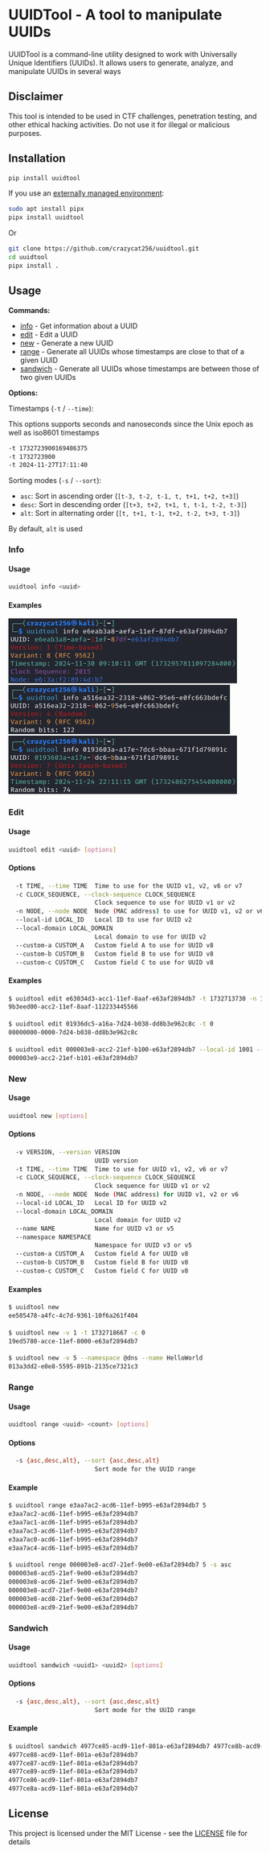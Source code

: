 # UUIDTool - A tool to manipulate UUIDs

UUIDTool is a command-line utility designed to work with Universally Unique Identifiers (UUIDs). It allows users to generate, analyze, and manipulate UUIDs in several ways

## Disclaimer

This tool is intended to be used in CTF challenges, penetration testing, and other ethical hacking activities. Do not use it for illegal or malicious purposes.

## Installation

```bash
pip install uuidtool
```

If you use an [externally managed environment](https://packaging.python.org/en/latest/specifications/externally-managed-environments/):

```bash
sudo apt install pipx
pipx install uuidtool
```

Or

```bash
git clone https://github.com/crazycat256/uuidtool.git
cd uuidtool
pipx install .
```

## Usage

**Commands:**

- [info](#info) - Get information about a UUID
- [edit](#edit) - Edit a UUID
- [new](#new) - Generate a new UUID
- [range](#range) - Generate all UUIDs whose timestamps are close to that of a given UUID
- [sandwich](#sandwich) - Generate all UUIDs whose timestamps are between those of two given UUIDs

**Options:**

Timestamps (`-t` / `--time`):

This options supports seconds and nanoseconds since the Unix epoch as well as iso8601 timestamps

```bash
-t 1732723900169486375
-t 1732723900
-t 2024-11-27T17:11:40
```

Sorting modes (`-s` / `--sort`):

- `asc`: Sort in ascending order (`[t-3, t-2, t-1, t, t+1, t+2, t+3]`)
- `desc`: Sort in descending order (`[t+3, t+2, t+1, t, t-1, t-2, t-3]`)
- `alt`: Sort in alternating order (`[t, t+1, t-1, t+2, t-2, t+3, t-3]`)

By default, `alt` is used

### Info

#### Usage

```bash
uuidtool info <uuid>
```

#### Examples

![Command output with a UUIDv1](doc/info_uuid1.png)
![Command output with a UUIDv4](doc/info_uuid4.png)
![Command output with a UUIDv6](doc/info_uuid6.png)

### Edit

#### Usage

```bash
uuidtool edit <uuid> [options]
```

#### Options

```bash
  -t TIME, --time TIME  Time to use for the UUID v1, v2, v6 or v7
  -c CLOCK_SEQUENCE, --clock-sequence CLOCK_SEQUENCE
                        Clock sequence to use for UUID v1 or v2
  -n NODE, --node NODE  Node (MAC address) to use for UUID v1, v2 or v6
  --local-id LOCAL_ID   Local ID to use for UUID v2
  --local-domain LOCAL_DOMAIN
                        Local domain to use for UUID v2
  --custom-a CUSTOM_A   Custom field A to use for UUID v8
  --custom-b CUSTOM_B   Custom field B to use for UUID v8
  --custom-c CUSTOM_C   Custom field C to use for UUID v8
```

#### Examples

```bash
$ uuidtool edit e63034d3-acc1-11ef-8aaf-e63af2894db7 -t 1732713730 -n 11:22:33:44:55:66
9b3eed00-acc2-11ef-8aaf-112233445566

$ uuidtool edit 01936dc5-a16a-7d24-b038-dd8b3e962c8c -t 0
00000000-0000-7d24-b038-dd8b3e962c8c

$ uuidtool edit 000003e8-acc2-21ef-b100-e63af2894db7 --local-id 1001 --local-domain 1
000003e9-acc2-21ef-b101-e63af2894db7
```

### New

#### Usage

```bash
uuidtool new [options]
```

#### Options

```bash
  -v VERSION, --version VERSION
                        UUID version
  -t TIME, --time TIME  Time to use for UUID v1, v2, v6 or v7
  -c CLOCK_SEQUENCE, --clock-sequence CLOCK_SEQUENCE
                        Clock sequence for UUID v1 or v2
  -n NODE, --node NODE  Node (MAC address) for UUID v1, v2 or v6
  --local-id LOCAL_ID   Local ID for UUID v2
  --local-domain LOCAL_DOMAIN
                        Local domain for UUID v2
  --name NAME           Name for UUID v3 or v5
  --namespace NAMESPACE
                        Namespace for UUID v3 or v5
  --custom-a CUSTOM_A   Custom field A for UUID v8
  --custom-b CUSTOM_B   Custom field B for UUID v8
  --custom-c CUSTOM_C   Custom field C for UUID v8
```

#### Examples

```bash
$ uuidtool new
ee505478-a4fc-4c7d-9361-10f6a261f404

$ uuidtool new -v 1 -t 1732718667 -c 0
19ed5780-acce-11ef-8000-e63af2894db7

$ uuidtool new -v 5 --namespace @dns --name HelloWorld
013a3dd2-e0e8-5595-891b-2135ce7321c3
```

### Range

#### Usage

```bash
uuidtool range <uuid> <count> [options]
```

#### Options

```bash
  -s {asc,desc,alt}, --sort {asc,desc,alt}
                        Sort mode for the UUID range
```

#### Example

```bash
$ uuidtool range e3aa7ac2-acd6-11ef-b995-e63af2894db7 5
e3aa7ac2-acd6-11ef-b995-e63af2894db7
e3aa7ac1-acd6-11ef-b995-e63af2894db7
e3aa7ac3-acd6-11ef-b995-e63af2894db7
e3aa7ac0-acd6-11ef-b995-e63af2894db7
e3aa7ac4-acd6-11ef-b995-e63af2894db7

$ uuidtool renge 000003e8-acd7-21ef-9e00-e63af2894db7 5 -s asc
000003e8-acd5-21ef-9e00-e63af2894db7
000003e8-acd6-21ef-9e00-e63af2894db7
000003e8-acd7-21ef-9e00-e63af2894db7
000003e8-acd8-21ef-9e00-e63af2894db7
000003e8-acd9-21ef-9e00-e63af2894db7
```

### Sandwich

#### Usage

```bash
uuidtool sandwich <uuid1> <uuid2> [options]
```

#### Options

```bash
  -s {asc,desc,alt}, --sort {asc,desc,alt}
                        Sort mode for the UUID range
```

#### Example

```bash
$ uuidtool sandwich 4977ce85-acd9-11ef-801a-e63af2894db7 4977ce8b-acd9-11ef-801a-e63af2894db7
4977ce88-acd9-11ef-801a-e63af2894db7
4977ce87-acd9-11ef-801a-e63af2894db7
4977ce89-acd9-11ef-801a-e63af2894db7
4977ce86-acd9-11ef-801a-e63af2894db7
4977ce8a-acd9-11ef-801a-e63af2894db7
```

## License

This project is licensed under the MIT License - see the [LICENSE](LICENSE) file for details
